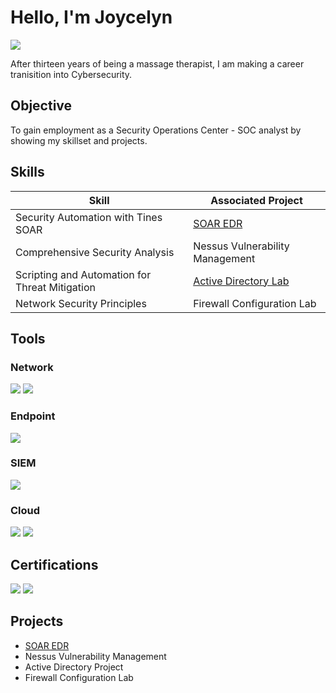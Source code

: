 # Hello, I'm Joycelyn
<a href="https://linkedin.com"><img src="https://img.shields.io/badge/-LinkedIn-0072b1?&style=for-the-badge&logo=linkedin&logoColor=white" /></a>


After thirteen years of being a massage therapist, I am making a career tranisition into Cybersecurity. 

## Objective

To gain employment as a Security Operations Center - SOC analyst by showing my skillset and projects.

## Skills

| Skill                                         | Associated Project         |
|-----------------------------------------------|----------------------------|
| Security Automation with Tines SOAR          | <a href="https://github.com/Paragonixx/SOAR-EDR">SOAR EDR</a>|
| Comprehensive Security Analysis | Nessus Vulnerability Management|
| Scripting and Automation for Threat Mitigation | <a href=https://github.com/Paragonixx/Active-Directory-Lab>Active Directory Lab</a>|
| Network Security Principles                  | Firewall Configuration Lab|



## Tools

### Network
<div>
    <img src="https://img.shields.io/badge/-Wireshark-1679A7?&style=for-the-badge&logo=Wireshark&logoColor=white" />
    <img src="https://img.shields.io/badge/-Suricata-EF3B2D?&style=for-the-badge&logo=Suricata&logoColor=white" />
</div>

### Endpoint
<div>
    <img src="https://img.shields.io/badge/-Microsoft_Defender_for_Endpoint-00A4EF?&style=for-the-badge&logo=Microsoft&logoColor=white" />
</div>


### SIEM
<div>
    <img src="https://img.shields.io/badge/-Splunk-000000?&style=for-the-badge&logo=Splunk&logoColor=white" />
</div>


### Cloud
<div>
  <img src="https://img.shields.io/badge/-AWS%20EC2-232F3E?style=for-the-badge&logo=Amazon%20AWS&logoColor=yellow" />
  <img src="https://img.shields.io/badge/-Azure-0089D6?style=for-the-badge&logo=Microsoft%20Azure&logoColor=white" />

</div>

## Certifications
<div>
<img src="https://img.shields.io/badge/-Security%2B-FF0000?&style=for-the-badge&logo=CompTIA&logoColor=white" />
<img src="https://img.shields.io/badge/-ISC2%20Certified%20in%20Cybersecurity-4D4D4D?style=for-the-badge&logo=ISC2&logoColor=white" />
</div>

## Projects
- <a href="https://github.com/Paragonixx/SOAR-EDR">SOAR EDR</a>
- Nessus Vulnerability Management
- Active Directory Project
- Firewall Configuration Lab
